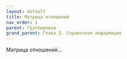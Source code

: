 ```yaml
---
layout: default
title: Матрица отношений
nav_order: 1
parent: Группировки
grand_parent: Глава 5. Справочная информация
---
```


Матрица отношений...